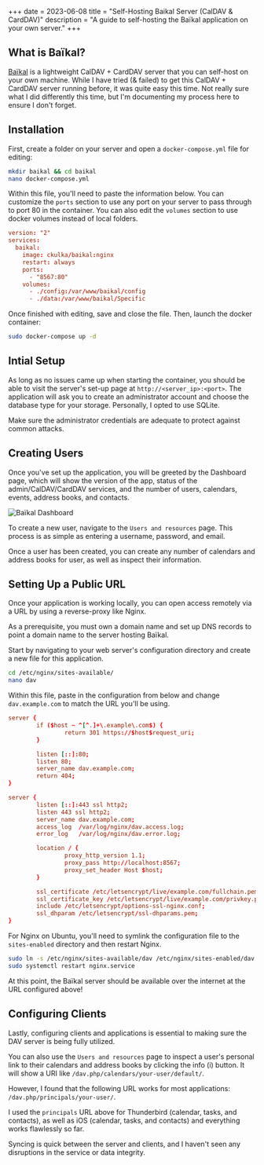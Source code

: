+++
date = 2023-06-08
title = "Self-Hosting Baikal Server (CalDAV & CardDAV)"
description = "A guide to self-hosting the Baïkal application on your own server."
+++

## What is Baïkal?

[Baïkal](https://sabre.io/baikal/) is a lightweight CalDAV + CardDAV
server that you can self-host on your own machine. While I have tried (&
failed) to get this CalDAV + CardDAV server running before, it was quite
easy this time. Not really sure what I did differently this time, but
I'm documenting my process here to ensure I don't forget.

## Installation

First, create a folder on your server and open a
`docker-compose.yml` file for editing:

```sh
mkdir baikal && cd baikal
nano docker-compose.yml
```

Within this file, you'll need to paste the information below. You can
customize the `ports` section to use any port on your server
to pass through to port 80 in the container. You can also edit the
`volumes` section to use docker volumes instead of local
folders.

```conf
version: "2"
services:
  baikal:
    image: ckulka/baikal:nginx
    restart: always
    ports:
      - "8567:80" 
    volumes:
      - ./config:/var/www/baikal/config
      - ./data:/var/www/baikal/Specific
```

Once finished with editing, save and close the file. Then, launch the
docker container:

```sh
sudo docker-compose up -d
```

## Intial Setup

As long as no issues came up when starting the container, you should be
able to visit the server's set-up page at
`http://<server_ip>:<port>`. The application will ask you to
create an administrator account and choose the database type for your
storage. Personally, I opted to use SQLite.

Make sure the administrator credentials are adequate to protect against
common attacks.

## Creating Users

Once you've set up the application, you will be greeted by the
Dashboard page, which will show the version of the app, status of the
admin/CalDAV/CardDAV services, and the number of users, calendars,
events, address books, and contacts.

![Baïkal
Dashboard](https://img.cleberg.net/blog/20230608-baikal/baikal-dashboard.png)

To create a new user, navigate to the `Users and resources`
page. This process is as simple as entering a username, password, and
email.

Once a user has been created, you can create any number of calendars and
address books for user, as well as inspect their information.

## Setting Up a Public URL

Once your application is working locally, you can open access remotely
via a URL by using a reverse-proxy like Nginx.

As a prerequisite, you must own a domain name and set up DNS records to
point a domain name to the server hosting Baïkal.

Start by navigating to your web server's configuration directory and
create a new file for this application.

```sh
cd /etc/nginx/sites-available/
nano dav
```

Within this file, paste in the configuration from below and change
`dav.example.com` to match the URL you'll be using.

```conf
server {
        if ($host ~ ^[^.]+\.example\.com$) {
                return 301 https://$host$request_uri;
        }

        listen [::]:80;
        listen 80;
        server_name dav.example.com;
        return 404;
}

server {
        listen [::]:443 ssl http2;
        listen 443 ssl http2;
        server_name dav.example.com;
        access_log  /var/log/nginx/dav.access.log;
        error_log   /var/log/nginx/dav.error.log;

        location / {
                proxy_http_version 1.1;
                proxy_pass http://localhost:8567;
                proxy_set_header Host $host;
        }

        ssl_certificate /etc/letsencrypt/live/example.com/fullchain.pem;
        ssl_certificate_key /etc/letsencrypt/live/example.com/privkey.pem;
        include /etc/letsencrypt/options-ssl-nginx.conf;
        ssl_dhparam /etc/letsencrypt/ssl-dhparams.pem;
}
```

For Nginx on Ubuntu, you'll need to symlink the configuration file to
the `sites-enabled` directory and then restart Nginx.

```sh
sudo ln -s /etc/nginx/sites-available/dav /etc/nginx/sites-enabled/dav
sudo systemctl restart nginx.service
```

At this point, the Baïkal server should be available over the internet
at the URL configured above!

## Configuring Clients

Lastly, configuring clients and applications is essential to making sure
the DAV server is being fully utilized.

You can also use the `Users and resources` page to inspect a
user's personal link to their calendars and address books by clicking
the info (i) button. It will show a URI like
`/dav.php/calendars/your-user/default/`.

However, I found that the following URL works for most applications:
`/dav.php/principals/your-user/`.

I used the `principals` URL above for Thunderbird (calendar,
tasks, and contacts), as well as iOS (calendar, tasks, and contacts) and
everything works flawlessly so far.

Syncing is quick between the server and clients, and I haven't seen any
disruptions in the service or data integrity.
